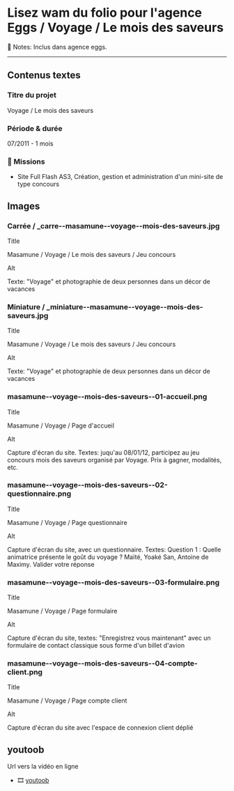 # Lisez wam du folio pour l'agence Eggs / Voyage / Le mois des saveurs

📝 Notes: Inclus dans agence eggs.

---

## Contenus textes

### Titre du projet

Voyage / Le mois des saveurs

### Période & durée

07/2011 - 1 mois

### 🎯 Missions

- Site Full Flash AS3, Création, gestion et administration d'un mini-site de type concours

## Images

### Carrée / _carre--masamune--voyage--mois-des-saveurs.jpg

Title

Masamune / Voyage / Le mois des saveurs / Jeu concours

Alt

Texte: "Voyage" et photographie de deux personnes dans un décor de vacances

### Miniature / _miniature--masamune--voyage--mois-des-saveurs.jpg

Title

Masamune / Voyage / Le mois des saveurs / Jeu concours

Alt

Texte: "Voyage" et photographie de deux personnes dans un décor de vacances

### masamune--voyage--mois-des-saveurs--01-accueil.png

Title

Masamune / Voyage / Page d'accueil

Alt

Capture d'écran du site. Textes: juqu'au 08/01/12, participez au jeu concours mois des saveurs organisé par Voyage. Prix à gagner, modalités, etc.

### masamune--voyage--mois-des-saveurs--02-questionnaire.png

Title

Masamune / Voyage / Page questionnaire

Alt

Capture d'écran du site, avec un questionnaire. Textes: Question 1 : Quelle animatrice présente le goût du voyage ? Maïté, Yoaké San, Antoine de Maximy. Valider votre réponse

### masamune--voyage--mois-des-saveurs--03-formulaire.png

Title

Masamune / Voyage / Page formulaire

Alt

Capture d'écran du site, textes: "Enregistrez vous maintenant" avec un formulaire de contact classique sous forme d'un billet d'avion

### masamune--voyage--mois-des-saveurs--04-compte-client.png

Title

Masamune / Voyage / Page compte client

Alt

Capture d'écran du site avec l'espace de connexion client déplié

## youtoob

Url vers la vidéo en ligne

- 🎞️ [youtoob](https://www.youtube.com/watch?v=49n7qFvwgts)
